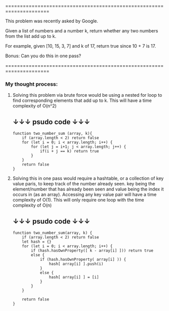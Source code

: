 =====================================================================

This problem was recently asked by Google.

Given a list of numbers and a number k, return whether any two numbers from the list add up to k.

For example, given [10, 15, 3, 7] and k of 17, return true since 10 + 7 is 17.

Bonus: Can you do this in one pass?

=====================================================================

### My thought process:

1. Solving this problem via brute force would be using a nested for loop to find corresponding elements that add up to k. This will have a time complexity of O(n^2)

    ↓↓↓   psudo code   ↓↓↓
    ----------------------
    ```
    function two_number_sum (array, k){
        if (array.length < 2) return false
        for (let i = 0; i < array.length; i++) {
            for (let j = i+1; j < array.length; j++) {
                if(i + j == k) return true
            }
        }
        return false
    }
    ```

2. Solving this in one pass would require a hashtable, or a collection of key value paris, to keep track of the number already seen.  key being the element/number that has already been seen and value being the index it occurs in (as an array).  Accessing any key value pair will have a time complexity of O(1).  This will only require one loop with the time complexity of O(n)

    ↓↓↓   psudo code   ↓↓↓
    ----------------------
    ```
    function two_number_sum(array, k) {
        if (array.length < 2) return false
        let hash = {}
        for (let i = 0; i < array.length; i++) {
            if (hash.hasOwnProperty([ k - array[i] ])) return true
            else {
                if (hash.hasOwnProperty( array[i] )) {
                    hash[ array[i] ].push(i)        
                } 
                else {
                    hash[ array[i] ] = [i]
                }
            }
        }

        return false
    }
    ```

